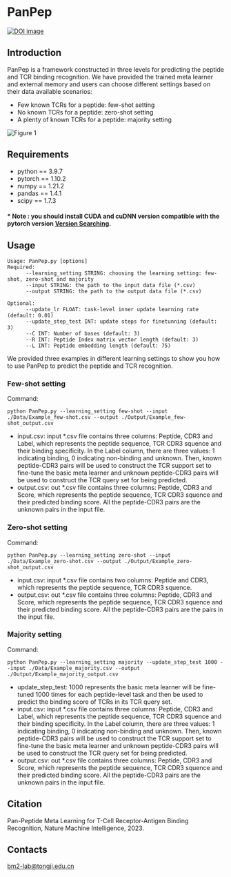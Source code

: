 # PanPep
[![DOI image](https://zenodo.org/badge/DOI/10.5281/zenodo.7544387.svg)](https://zenodo.org/record/7544387#.Y8a7dXZBxHU)
## Introduction 
PanPep is a framework constructed in three levels for predicting the peptide and TCR binding recognition. We have provided the trained meta learner and external memory and users can choose different settings based on their data available scenarios:  
* Few known TCRs for a peptide: few-shot setting 
* No known TCRs for a peptide: zero-shot setting
* A plenty of known TCRs for a peptide: majority setting 
 
![Figure 1](https://user-images.githubusercontent.com/89248357/206089441-4c5fb772-5a6e-48fd-954f-58f04d33405f.png)

## Requirements  
* python == 3.9.7  
* pytorch == 1.10.2  
* numpy == 1.21.2  
* pandas == 1.4.1  
* scipy == 1.7.3  
#### * Note : you should install CUDA and cuDNN version compatible with the pytorch version [Version Searching](https://pytorch.org/). 
## Usage  

    Usage: PanPep.py [options]
    Required:
          --learning_setting STRING: choosing the learning setting: few-shot, zero-shot and majority
          --input STRING: the path to the input data file (*.csv)
          --output STRING: the path to the output data file (*.csv)

    Optional:
          --update_lr FLOAT: task-level inner update learning rate (default: 0.01)
          --update_step_test INT: update steps for finetunning (default: 3)
          --C INT: Number of bases (default: 3)
          --R INT: Peptide Index matrix vector length (default: 3)
          --L INT: Peptide embedding length (default: 75) 
We provided three examples in different learning settings to show you how to use PanPep to predict the peptide and TCR recognition. 
### Few-shot setting 
Command:  

    python PanPep.py --learning_setting few-shot --input ./Data/Example_few-shot.csv --output ./Output/Example_few-shot_output.csv 
    
* input.csv: input *.csv file contains three columns: Peptide, CDR3 and Label, which represents the peptide sequence, TCR CDR3 squence and their binding specificity.
In the Label column, there are three values: 1 indicating binding, 0 indicating non-binding and unknown. Then, known peptide-CDR3 pairs will be used to construct the TCR support set to fine-tune the basic meta learner and unknown peptide-CDR3 pairs will be used to construct the TCR query set for being predicted.
* output.csv: out *.csv file contains three columns: Peptide, CDR3 and Score, which represents the peptide sequence, TCR CDR3 squence and their predicted binding score. All the peptide-CDR3 pairs are the unknown pairs in the input file.
### Zero-shot setting 
Command:  

    python PanPep.py --learning_setting zero-shot --input ./Data/Example_zero-shot.csv --output ./Output/Example_zero-shot_output.csv 
    
* input.csv: input *.csv file contains two columns: Peptide and CDR3, which represents the peptide sequence, TCR CDR3 squence.
* output.csv: out *.csv file contains three columns: Peptide, CDR3 and Score, which represents the peptide sequence, TCR CDR3 squence and their predicted binding score. All the peptide-CDR3 pairs are the pairs in the input file.

### Majority setting 
Command: 

    python PanPep.py --learning_setting majority --update_step_test 1000 --input ./Data/Example_majority.csv --output ./Output/Example_majority_output.csv 

* update_step_test: 1000 represents the basic meta learner will be fine-tuned 1000 times for each peptide-level task and then be used to predict the binding score of TCRs in its TCR query set.
* input.csv: input *.csv file contains three columns: Peptide, CDR3 and Label, which represents the peptide sequence, TCR CDR3 squence and their binding specificity.
In the Label column, there are three values: 1 indicating binding, 0 indicating non-binding and unknown. Then, known peptide-CDR3 pairs will be used to construct the TCR support set to fine-tune the basic meta learner and unknown peptide-CDR3 pairs will be used to construct the TCR query set for being predicted.
* output.csv: out *.csv file contains three columns: Peptide, CDR3 and Score, which represents the peptide sequence, TCR CDR3 squence and their predicted binding score. All the peptide-CDR3 pairs are the unknown pairs in the input file.
## Citation
Pan-Peptide Meta Learning for T-Cell Receptor-Antigen Binding Recognition, Nature Machine Intelligence, 2023.
## Contacts
bm2-lab@tongji.edu.cn
